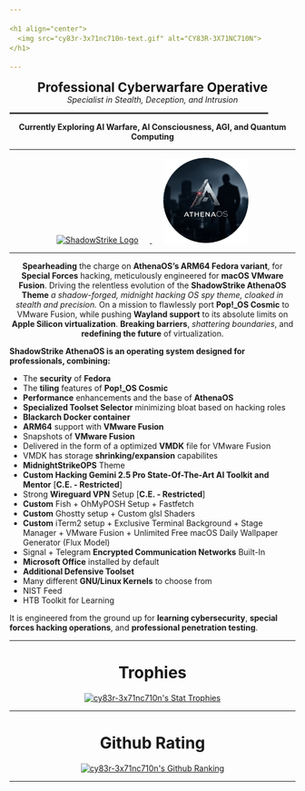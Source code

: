 ```yaml
---

<h1 align="center">
  <img src="cy83r-3x71nc710n-text.gif" alt="CY83R-3X71NC710N">
</h1>

---
```


<p align="center">
  <strong style="font-size: 1.6em;">Professional Cyberwarfare Operative</strong><br>
  <em>Specialist in Stealth, Deception, and Intrusion</em>
</p>

<p align="center">
  <hr style="width: 90%; border: 1px solid #555;">
</p>

<p align="center">
  <strong>Currently Exploring AI Warfare, AI Consciousness, AGI, and Quantum Computing</strong>
</p>

---

<p align="center">
  <a href="https://github.com/ShadowStrikeHQ" target="_blank" rel="noopener noreferrer">
    <img src="Logo-Upscaled.png" alt="ShadowStrike Logo" width="150" style="margin-right: 20px;">
  </a>
  <a href="https://gitlab.com/athenaos" target="_blank" rel="noopener noreferrer">
    <img src="AthenaOS-Spy.png" alt="AthenaOS Spy Logo" width="150" style="margin-left: 20px;">
  </a>
</p>

---

<p align="center">
   <strong>Spearheading</strong> the charge on <strong>AthenaOS’s ARM64 Fedora variant</strong>, for <strong>Special Forces</strong> hacking, meticulously engineered for <strong>macOS VMware Fusion</strong>. Driving the relentless evolution of the <strong>ShadowStrike AthenaOS Theme</strong> <i>a shadow-forged, midnight hacking OS spy theme, cloaked in stealth and precision.</i> On a mission to flawlessly port <strong>Pop!_OS Cosmic</strong> to VMware Fusion, while pushing <strong>Wayland support</strong> to its absolute limits on <strong>Apple Silicon virtualization</strong>. <strong>Breaking barriers</strong>, <em>shattering boundaries</em>, and <strong>redefining the future</strong> of virtualization.
</p>

**ShadowStrike AthenaOS is an operating system designed for professionals, combining:**
<p align="center">
  
  - The **security** of **Fedora**
  - The **tiling** features of **Pop!_OS Cosmic**
  - **Performance** enhancements and the base of **AthenaOS**
  - **Specialized Toolset Selector** minimizing bloat based on hacking roles
  - **Blackarch Docker container**
  - **ARM64** support with **VMware Fusion**
  - Snapshots of **VMware Fusion**
  - Delivered in the form of a optimized **VMDK** file for VMware Fusion
  - VMDK has storage **shrinking/expansion** capabilites
  - **MidnightStrikeOPS** Theme
  - **Custom Hacking Gemini 2.5 Pro State-Of-The-Art AI Toolkit and Mentor** [**C.E. - Restricted**]
  - Strong **Wireguard VPN** Setup [**C.E. - Restricted**]
  - **Custom** Fish + OhMyPOSH Setup + Fastfetch
  - **Custom** Ghostty setup + Custom glsl Shaders
  - **Custom** iTerm2 setup + Exclusive Terminal Background + Stage Manager + VMware Fusion + Unlimited Free macOS Daily Wallpaper Generator (Flux Model)
  - Signal + Telegram **Encrypted Communication Networks** Built-In
  - **Microsoft Office** installed by default
  - **Additional Defensive Toolset**
  - Many different **GNU/Linux Kernels** to choose from
  - NIST Feed
  - HTB Toolkit for Learning
  
  It is engineered from the ground up for **learning cybersecurity**, **special forces hacking operations**, and **professional penetration testing**.
</p>

---
<h1 align="center">Trophies</h1>
<p align="center">
  <a href="https://github.com/ryo-ma/github-profile-trophy">
    <img src="https://github-profile-trophy.vercel.app/?username=cy83r-3x71nc710n&column=4&rank=SECRET,SSS,SS,S,AAA,AA,A&theme=dracula&margin-w=18&margin-h=10" alt="cy83r-3x71nc710n's Stat Trophies">
  </a>
</p>

---

<h1 align="center">Github Rating</h1>

<p align="center">
  <a href="https://github.com/anuraghazra/github-readme-stats">
    <img src="https://github-readme-stats.vercel.app/api?username=CY83R-3X71NC710N&show_icons=true&theme=radical&hide_title=false" alt="cy83r-3x71nc710n's Github Ranking">
  </a>
</p>

---
